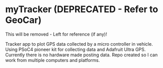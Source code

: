 myTracker (DEPRECATED - Refer to GeoCar)
=========
This will be removed - Left for reference (if any)!

Tracker app to plot GPS data collected by a micro controller in vehicle. Using PSoC4 pioneer kit for collecting data and Adafruit Ultra GPS. Currently there is no hardware made posting data. Repo created so I can work from multiple computers and platforms.
